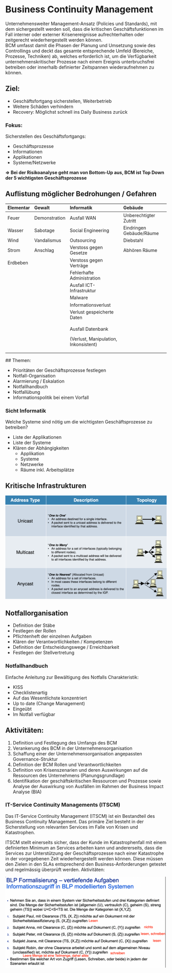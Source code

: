 # Business Continuity Management

Unternehmensweiter Management-Ansatz \(Policies und Standards\), mit dem sichergestellt werden soll, dass die kritischen Geschäftsfunktionen im Fall interner oder externer Krisenereignisse aufrechterhalten oder zeitgerecht wiederhergestellt werden können.   
BCM umfasst damit die Phasen der Planung und Umsetzung sowie des Controllings und deckt das gesamte entsprechende Umfeld \(Bereiche, Prozesse, Techniken\) ab, welches erforderlich ist, um die Verfügbarkeit unternehmenskritischer Prozesse nach einem Ereignis unterbruchsfrei betreiben oder innerhalb definierter Zeitspannen wiederaufnehmen zu können. 

## Ziel:

* Geschäftsfortgang sicherstellen, Weiterbetrieb
* Weitere Schäden verhindern
* Recovery: Möglichst schnell ins Daily Business zurück

### Fokus:

Sicherstellen des Geschäftsfortgangs:

* Geschäftsprozesse
* Informationen
* Applikationen
* Systeme/Netzwerke

**=&gt;  Bei der Risikoanalyse geht man von Bottom-Up aus,  BCM ist Top Down der 5 wichtigsten Geschäftsprozesse**

## Auflistung möglicher Bedrohungen / Gefahren

<table>
  <thead>
    <tr>
      <th style="text-align:left">Elementar</th>
      <th style="text-align:left">Gewalt</th>
      <th style="text-align:left">Informatik</th>
      <th style="text-align:left">Geb&#xE4;ude</th>
    </tr>
  </thead>
  <tbody>
    <tr>
      <td style="text-align:left">Feuer</td>
      <td style="text-align:left">Demonstration</td>
      <td style="text-align:left">Ausfall WAN</td>
      <td style="text-align:left">Unberechtigter Zutritt</td>
    </tr>
    <tr>
      <td style="text-align:left">Wasser</td>
      <td style="text-align:left">Sabotage</td>
      <td style="text-align:left">Social Engineering</td>
      <td style="text-align:left">Eindringen Geb&#xE4;ude/R&#xE4;ume</td>
    </tr>
    <tr>
      <td style="text-align:left">Wind</td>
      <td style="text-align:left">Vandalismus</td>
      <td style="text-align:left">Outsourcing</td>
      <td style="text-align:left">Diebstahl</td>
    </tr>
    <tr>
      <td style="text-align:left">Strom</td>
      <td style="text-align:left">Anschlag</td>
      <td style="text-align:left">Verstoss gegen Gesetze</td>
      <td style="text-align:left">Abh&#xF6;ren R&#xE4;ume</td>
    </tr>
    <tr>
      <td style="text-align:left">Erdbeben</td>
      <td style="text-align:left"></td>
      <td style="text-align:left">Verstoss gegen Vertr&#xE4;ge</td>
      <td style="text-align:left"></td>
    </tr>
    <tr>
      <td style="text-align:left"></td>
      <td style="text-align:left"></td>
      <td style="text-align:left">Fehlerhafte Administration</td>
      <td style="text-align:left"></td>
    </tr>
    <tr>
      <td style="text-align:left"></td>
      <td style="text-align:left"></td>
      <td style="text-align:left">Ausfall ICT-Infrastruktur</td>
      <td style="text-align:left"></td>
    </tr>
    <tr>
      <td style="text-align:left"></td>
      <td style="text-align:left"></td>
      <td style="text-align:left">Malware</td>
      <td style="text-align:left"></td>
    </tr>
    <tr>
      <td style="text-align:left"></td>
      <td style="text-align:left"></td>
      <td style="text-align:left">Informationsverlust</td>
      <td style="text-align:left"></td>
    </tr>
    <tr>
      <td style="text-align:left"></td>
      <td style="text-align:left"></td>
      <td style="text-align:left">Verlust gespeicherte Daten</td>
      <td style="text-align:left"></td>
    </tr>
    <tr>
      <td style="text-align:left"></td>
      <td style="text-align:left"></td>
      <td style="text-align:left">
        <p>Ausfall Datenbank</p>
        <p>(Verlust, Manipulation, Inkonsistent)</p>
      </td>
      <td style="text-align:left"></td>
    </tr>
  </tbody>
</table>## Themen:

* Prioritäten der Geschäftsprozesse festlegen
* Notfall-Organisation
* Alarmierung / Eskalation 
* Notfallhandbuch
* Notfallübung
* Informationspolitik bei einem Vorfall

### Sicht Informatik

Welche Systeme sind nötig um die wichtigsten Geschäftsprozesse zu betreiben?

* Liste der Applikationen
* Liste der Systeme
* Klären der Abhängigkeiten
  * Applikation
  * Systeme
  * Netzwerke
  * Räume inkl. Arbeitsplätze

## Kritische Infrastrukturen

![](../.gitbook/assets/image%20%2860%29.png)

## Notfallorganisation

* Definition der Stäbe
* Festlegen der Rollen
* Pflichtenheft der einzelnen Aufgaben
* Klären der Verantwortlichkeiten / Kompetenzen
* Definition der Entscheidungswege / Erreichbarkeit
* Festlegen der Stellvertretung

### Notfallhandbuch

Einfache Anleitung zur Bewältigung des Notfalls Charakteristik:

* KISS
* Checklistenartig
* Auf das Wesentlichste konzentriert
* Up to date \(Change Management\)
* Eingeübt
* Im Notfall verfügbar

## Aktivitäten: 

1. Definition und Festlegung des Umfangs des BCM 
2. Verankerung des BCM in der Unternehmensorganisation
3. Schaffung einer der Unternehmensorganisation angepassten Governance-Struktur
4. Definition der BCM Rollen und Verantwortlichkeiten
5. Definition von Krisenszenarien und deren Auswirkungen auf die Ressourcen des Unternehmens \(Planungsgrundlage\)
6. Identifikation der geschäftskritischen Ressourcen und Prozesse sowie Analyse der Auswirkung von Ausfällen im Rahmen der Business Impact Analyse \(BIA\) 

### IT-Service Continuity Managements \(ITSCM\)

Das IT-Service Continuity Management \(ITSCM\) ist ein Bestandteil des Business Continuity Management. Das primäre Ziel besteht in der Sicherstellung von relevanten Services im Falle von Krisen und Katastrophen. 

ITSCM stellt einerseits sicher, dass der Kunde im Katastrophenfall mit einem definierten Minimum an Services arbeiten kann und andererseits, dass die Services zur Unterstützung der Geschäftsprozesse nach einer Katastrophe in der vorgegebenen Zeit wiederhergestellt werden können. Diese müssen den Zielen in den SLAs entsprechend den Business-Anforderungen getestet und regelmässig überprüft werden. Aktivitäten:



![](../.gitbook/assets/image%20%2828%29.png)

